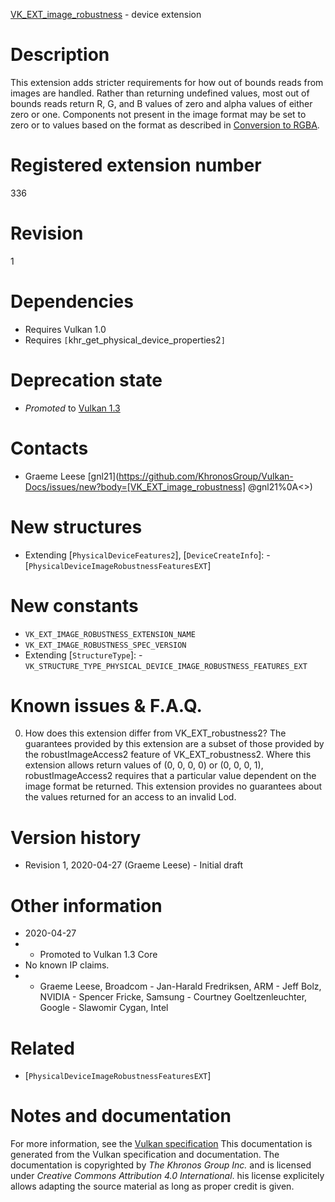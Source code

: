 [VK_EXT_image_robustness](https://www.khronos.org/registry/vulkan/specs/1.3-extensions/man/html/VK_EXT_image_robustness.html) - device extension

# Description
This extension adds stricter requirements for how out of bounds reads from
images are handled.
Rather than returning undefined values, most out of bounds reads return R,
G, and B values of zero and alpha values of either zero or one.
Components not present in the image format may be set to zero or to values
based on the format as described in [Conversion to RGBA](https://www.khronos.org/registry/vulkan/specs/1.3-extensions/html/vkspec.html#textures-conversion-to-rgba).

# Registered extension number
336

# Revision
1

# Dependencies
- Requires Vulkan 1.0
- Requires `[`khr_get_physical_device_properties2`]`

# Deprecation state
- *Promoted* to [Vulkan 1.3](https://www.khronos.org/registry/vulkan/specs/1.3-extensions/html/vkspec.html#versions-1.3-promotions)

# Contacts
- Graeme Leese [gnl21](https://github.com/KhronosGroup/Vulkan-Docs/issues/new?body=[VK_EXT_image_robustness] @gnl21%0A<<Here describe the issue or question you have about the VK_EXT_image_robustness extension>>)

# New structures
- Extending [`PhysicalDeviceFeatures2`], [`DeviceCreateInfo`]:  - [`PhysicalDeviceImageRobustnessFeaturesEXT`]

# New constants
- `VK_EXT_IMAGE_ROBUSTNESS_EXTENSION_NAME`
- `VK_EXT_IMAGE_ROBUSTNESS_SPEC_VERSION`
- Extending [`StructureType`]:  - `VK_STRUCTURE_TYPE_PHYSICAL_DEVICE_IMAGE_ROBUSTNESS_FEATURES_EXT`

# Known issues & F.A.Q.
0. How does this extension differ from VK_EXT_robustness2?
The guarantees provided by this extension are a subset of those provided by
the robustImageAccess2 feature of VK_EXT_robustness2.
Where this extension allows return values of (0, 0, 0, 0) or (0, 0, 0, 1),
robustImageAccess2 requires that a particular value dependent on the image
format be returned.
This extension provides no guarantees about the values returned for an
access to an invalid Lod.

# Version history
- Revision 1, 2020-04-27 (Graeme Leese)  - Initial draft

# Other information
* 2020-04-27
*   - Promoted to Vulkan 1.3 Core 
* No known IP claims.
*   - Graeme Leese, Broadcom  - Jan-Harald Fredriksen, ARM  - Jeff Bolz, NVIDIA  - Spencer Fricke, Samsung  - Courtney Goeltzenleuchter, Google  - Slawomir Cygan, Intel

# Related
- [`PhysicalDeviceImageRobustnessFeaturesEXT`]

# Notes and documentation
For more information, see the [Vulkan specification](https://www.khronos.org/registry/vulkan/specs/1.3-extensions/html/vkspec.html)
This documentation is generated from the Vulkan specification and documentation.
The documentation is copyrighted by *The Khronos Group Inc.* and is licensed under *Creative Commons Attribution 4.0 International*.
his license explicitely allows adapting the source material as long as proper credit is given.
        